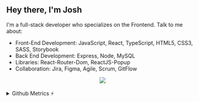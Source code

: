 ## Hey there, I'm Josh
I'm a full-stack developer who specializes on the Frontend. Talk to me about: 
* Front-End Development: JavaScript, React, TypeScript, HTML5, CSS3, SASS, Storybook
* Back End Development: Express, Node, MySQL
* Libraries: React-Router-Dom, ReactJS-Popup
* Collaboration: Jira, Figma, Agile, Scrum, GitFlow

<p align="center">
  <a href="https://skillicons.dev/%22%3E">
    <img src="https://skillicons.dev/icons?i=react,redux,html,css,sass,js,nodejs,express,mysql,git,figma" />
  </a>
</p>

<details>
<summary>Github Metrics ⚡</summary>

<p align="center">
    <img src="/github-metrics.svg" />
</p>
</details>
